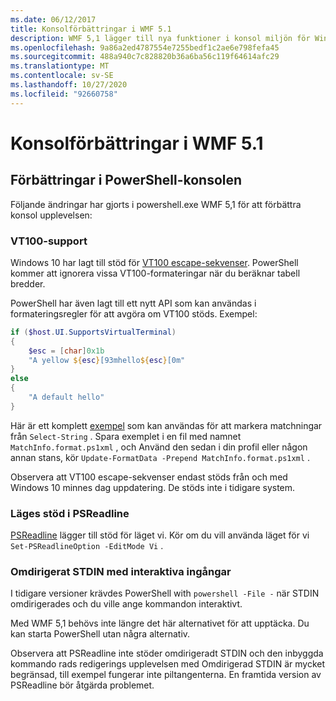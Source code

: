 ```yaml
---
ms.date: 06/12/2017
title: Konsolförbättringar i WMF 5.1
description: WMF 5,1 lägger till nya funktioner i konsol miljön för Windows PowerShell 5,1.
ms.openlocfilehash: 9a86a2ed4787554e7255bedf1c2ae6e798fefa45
ms.sourcegitcommit: 488a940c7c828820b36a6ba56c119f64614afc29
ms.translationtype: MT
ms.contentlocale: sv-SE
ms.lasthandoff: 10/27/2020
ms.locfileid: "92660758"
---
```

# <a name="console-improvements-in-wmf-51"></a>Konsolförbättringar i WMF 5.1

## <a name="powershell-console-improvements"></a>Förbättringar i PowerShell-konsolen

Följande ändringar har gjorts i powershell.exe WMF 5,1 för att förbättra konsol upplevelsen:

### <a name="vt100-support"></a>VT100-support

Windows 10 har lagt till stöd för [VT100 escape-sekvenser](/windows/console/console-virtual-terminal-sequences).
PowerShell kommer att ignorera vissa VT100-formateringar när du beräknar tabell bredder.

PowerShell har även lagt till ett nytt API som kan användas i formateringsregler för att avgöra om VT100 stöds. Exempel:

```powershell
if ($host.UI.SupportsVirtualTerminal)
{
    $esc = [char]0x1b
    "A yellow ${esc}[93mhello${esc}[0m"
}
else
{
    "A default hello"
}
```

Här är ett komplett [exempel](https://gist.github.com/lzybkr/dcb973dccd54900b67783c48083c28f7) som kan användas för att markera matchningar från `Select-String` . Spara exemplet i en fil med namnet `MatchInfo.format.ps1xml` , och Använd den sedan i din profil eller någon annan stans, kör `Update-FormatData -Prepend MatchInfo.format.ps1xml` .

Observera att VT100 escape-sekvenser endast stöds från och med Windows 10 minnes dag uppdatering.
De stöds inte i tidigare system.

### <a name="vi-mode-support-in-psreadline"></a>Läges stöd i PSReadline

[PSReadline](https://github.com/PowerShell/PSReadLine) lägger till stöd för läget vi. Kör om du vill använda läget för vi `Set-PSReadlineOption -EditMode Vi` .

### <a name="redirected-stdin-with-interactive-input"></a>Omdirigerat STDIN med interaktiva ingångar

I tidigare versioner krävdes PowerShell with `powershell -File -` när STDIN omdirigerades och du ville ange kommandon interaktivt.

Med WMF 5,1 behövs inte längre det här alternativet för att upptäcka. Du kan starta PowerShell utan några alternativ.

Observera att PSReadline inte stöder omdirigeradt STDIN och den inbyggda kommando rads redigerings upplevelsen med Omdirigerad STDIN är mycket begränsad, till exempel fungerar inte piltangenterna. En framtida version av PSReadline bör åtgärda problemet.
